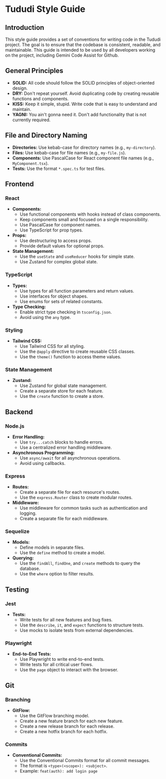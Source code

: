 # Tududi Style Guide

## Introduction

This style guide provides a set of conventions for writing code in the Tududi project. The goal is to ensure that the codebase is consistent, readable, and maintainable. This guide is intended to be used by all developers working on the project, including Gemini Code Assist for Github.

## General Principles

*   **SOLID:** All code should follow the SOLID principles of object-oriented design.
*   **DRY:** Don't repeat yourself. Avoid duplicating code by creating reusable functions and components.
*   **KISS:** Keep it simple, stupid. Write code that is easy to understand and maintain.
*   **YAGNI:** You ain't gonna need it. Don't add functionality that is not currently required.

## File and Directory Naming

*   **Directories:** Use kebab-case for directory names (e.g., `my-directory`).
*   **Files:** Use kebab-case for file names (e.g., `my-file.js`).
*   **Components:** Use PascalCase for React component file names (e.g., `MyComponent.tsx`).
*   **Tests:** Use the format `*.spec.ts` for test files.

## Frontend

### React

*   **Components:**
    *   Use functional components with hooks instead of class components.
    *   Keep components small and focused on a single responsibility.
    *   Use PascalCase for component names.
    *   Use TypeScript for prop types.
*   **Props:**
    *   Use destructuring to access props.
    *   Provide default values for optional props.
*   **State Management:**
    *   Use the `useState` and `useReducer` hooks for simple state.
    *   Use Zustand for complex global state.

### TypeScript

*   **Types:**
    *   Use types for all function parameters and return values.
    *   Use interfaces for object shapes.
    *   Use enums for sets of related constants.
*   **Type Checking:**
    *   Enable strict type checking in `tsconfig.json`.
    *   Avoid using the `any` type.

### Styling

*   **Tailwind CSS:**
    *   Use Tailwind CSS for all styling.
    *   Use the `@apply` directive to create reusable CSS classes.
    *   Use the `theme()` function to access theme values.

### State Management

*   **Zustand:**
    *   Use Zustand for global state management.
    *   Create a separate store for each feature.
    *   Use the `create` function to create a store.

## Backend

### Node.js

*   **Error Handling:**
    *   Use `try...catch` blocks to handle errors.
    *   Use a centralized error handling middleware.
*   **Asynchronous Programming:**
    *   Use `async/await` for all asynchronous operations.
    *   Avoid using callbacks.

### Express

*   **Routes:**
    *   Create a separate file for each resource's routes.
    *   Use the `express.Router` class to create modular routes.
*   **Middleware:**
    *   Use middleware for common tasks such as authentication and logging.
    *   Create a separate file for each middleware.

### Sequelize

*   **Models:**
    *   Define models in separate files.
    *   Use the `define` method to create a model.
*   **Querying:**
    *   Use the `findAll`, `findOne`, and `create` methods to query the database.
    *   Use the `where` option to filter results.

## Testing

### Jest

*   **Tests:**
    *   Write tests for all new features and bug fixes.
    *   Use the `describe`, `it`, and `expect` functions to structure tests.
    *   Use mocks to isolate tests from external dependencies.

### Playwright

*   **End-to-End Tests:**
    *   Use Playwright to write end-to-end tests.
    *   Write tests for all critical user flows.
    *   Use the `page` object to interact with the browser.

## Git

### Branching

*   **GitFlow:**
    *   Use the GitFlow branching model.
    *   Create a new feature branch for each new feature.
    *   Create a new release branch for each release.
    *   Create a new hotfix branch for each hotfix.

### Commits

*   **Conventional Commits:**
    *   Use the Conventional Commits format for all commit messages.
    *   The format is `<type>(<scope>): <subject>`.
    *   Example: `feat(auth): add login page`
